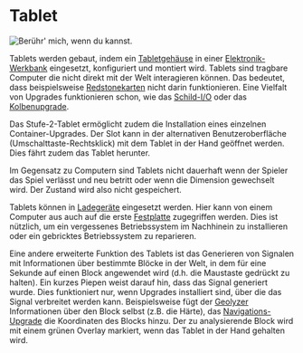 # Tablet

![Berühr' mich, wenn du kannst.](item:opencomputers:tablet)

Tablets werden gebaut, indem ein [Tabletgehäuse](tabletCase1.md) in einer [Elektronik-Werkbank](../block/assembler.md) eingesetzt, konfiguriert und montiert wird. Tablets sind tragbare Computer die nicht direkt mit der Welt interagieren können. Das bedeutet, dass beispielsweise [Redstonekarten](redstoneCard1.md) nicht darin funktionieren. Eine Vielfalt von Upgrades funktionieren schon, wie das [Schild-I/O](signUpgrade.md) oder das [Kolbenupgrade](pistonUpgrade.md).

Das Stufe-2-Tablet ermöglicht zudem die Installation eines einzelnen Container-Upgrades. Der Slot kann in der alternativen Benutzeroberfläche (Umschalttaste-Rechtsklick) mit dem Tablet in der Hand geöffnet werden. Dies fährt zudem das Tablet herunter.

Im Gegensatz zu Computern sind Tablets nicht dauerhaft wenn der Spieler das Spiel verlässt und neu betritt oder wenn die Dimension gewechselt wird. Der Zustand wird also nicht gespeichert.

Tablets können in [Ladegeräte](../block/charger.md) eingesetzt werden. Hier kann von einem Computer aus auch auf die erste [Festplatte](hdd1.md) zugegriffen werden. Dies ist nützlich, um ein vergessenes Betriebssystem im Nachhinein zu installieren oder ein gebricktes Betriebssystem zu reparieren.

Eine andere erweiterte Funktion des Tablets ist das Generieren von Signalen mit Informationen über bestimmte Blöcke in der Welt, in dem für eine Sekunde auf einen Block angewendet wird (d.h. die Maustaste gedrückt zu halten). Ein kurzes Piepen weist darauf hin, dass das Signal generiert wurde. Dies funktioniert nur, wenn Upgrades installiert sind, über die das Signal verbreitet werden kann. Beispielsweise fügt der [Geolyzer](../block/geolyzer.md) Informationen über den Block selbst (z.B. die Härte), das [Navigations-Upgrade](navigationUpgrade.md) die Koordinaten des Blocks hinzu. Der zu analysierende Block wird mit einem grünen Overlay markiert, wenn das Tablet in der Hand gehalten wird.
